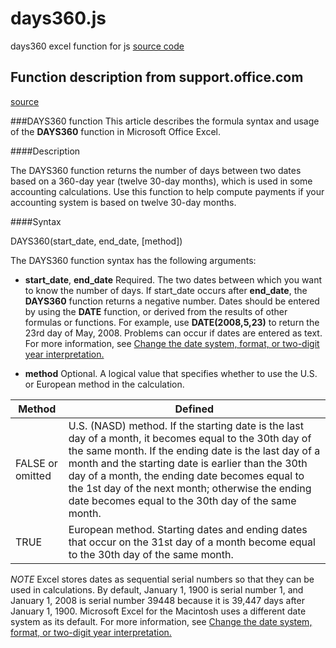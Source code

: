 # days360.js
days360 excel function for js
[source code](https://raw.githubusercontent.com/GrafRaf/days360.js/master/src/days360.js)

## Function description from support.office.com
[source](https://support.office.com/en-us/article/DAYS360-function-c80baf88-68b5-464e-ad63-2215912eca43?CTT=3&CorrelationId=d71015c7-2053-4bea-999e-be08d503fb3c&ui=en-US&rs=en-US&ad=US)

###DAYS360 function
This article describes the formula syntax and usage of the **DAYS360** function in Microsoft Office Excel.

####Description

The DAYS360 function returns the number of days between two dates based on a 360-day year (twelve 30-day months), which is used in some accounting calculations. Use this function to help compute payments if your accounting system is based on twelve 30-day months.

####Syntax

DAYS360(start_date, end_date, [method])

The DAYS360 function syntax has the following arguments:

* **start_date**, **end_date**    Required. The two dates between which you want to know the number of days. 
If start_date occurs after **end_date**, the **DAYS360** function returns a negative number. 
Dates should be entered by using the **DATE** function, or derived from the results of other formulas or functions. 
For example, use **DATE(2008,5,23)** to return the 23rd day of May, 2008. Problems can occur if dates are entered as text.
For more information, see [Change the date system, format, or two-digit year interpretation.](https://support.office.com/en-us/article/Change-the-date-system-format-or-twodigit-year-interpretation-aaa2159b-4ae8-4651-8bce-d4707bc9fb9f)

* **method**    Optional. A logical value that specifies whether to use the U.S. or European method in the calculation.

|Method            | Defined                                                                                                                                                                                                                                                                                                                                                                          |
|----------------- |----------------------------------------------------------------------------------------------------------------------------------------------------------------------------------------------------------------------------------------------------------------------------------------------------------------------------------------------------------------------------------|
|FALSE or omitted  | U.S. (NASD) method. If the starting date is the last day of a month, it becomes equal to the 30th day of the same month. If the ending date is the last day of a month and the starting date is earlier than the 30th day of a month, the ending date becomes equal to the 1st day of the next month; otherwise the ending date becomes equal to the 30th day of the same month. |
|TRUE              | European method. Starting dates and ending dates that occur on the 31st day of a month become equal to the 30th day of the same month.                                                                                                                                                                                                                                           |


*NOTE* Excel stores dates as sequential serial numbers so that they can be used in calculations. By default, January 1, 1900 is serial number 1, and January 1, 2008 is serial number 39448 because it is 39,447 days after January 1, 1900. Microsoft Excel for the Macintosh uses a different date system as its default.
For more information, see [Change the date system, format, or two-digit year interpretation.](https://support.office.com/en-us/article/Change-the-date-system-format-or-twodigit-year-interpretation-aaa2159b-4ae8-4651-8bce-d4707bc9fb9f)


